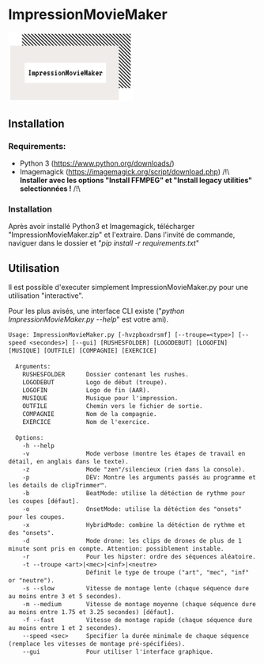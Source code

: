 # ImpressionMovieMaker
<img src="/assets/logo.png" width=50% height=50%>

## Installation

### Requirements:
- Python 3 (https://www.python.org/downloads/)
- Imagemagick (https://imagemagick.org/script/download.php) /!\ **Installer avec les options "Install FFMPEG" et "Install legacy utilities" selectionnées !** /!\

### Installation
Après avoir installé Python3 et Imagemagick, télécharger "ImpressionMovieMaker.zip" et l'extraire. Dans l'invité de commande, naviguer dans le dossier et "*pip install -r requirements.txt*"

## Utilisation
Il est possible d'executer simplement ImpressionMovieMaker.py pour une utilisation "interactive".

Pour les plus avisés, une interface CLI existe ("*python ImpressionMovieMaker.py --help*" est votre ami).

```
Usage: ImpressionMovieMaker.py [-hvzpboxdrsmf] [--troupe=<type>] [--speed <secondes>] [--gui] [RUSHESFOLDER] [LOGODEBUT] [LOGOFIN] [MUSIQUE] [OUTFILE] [COMPAGNIE] [EXERCICE]

  Arguments:
    RUSHESFOLDER      Dossier contenant les rushes.
    LOGODEBUT         Logo de début (troupe).
    LOGOFIN           Logo de fin (AAR).
    MUSIQUE           Musique pour l'impression.
    OUTFILE           Chemin vers le fichier de sortie.
    COMPAGNIE         Nom de la compagnie.
    EXERCICE          Nom de l'exercice.

  Options:
    -h --help
    -v                Mode verbose (montre les étapes de travail en détail, en anglais dans le texte).
    -z                Mode "zen"/silencieux (rien dans la console).
    -p                DEV: Montre les arguments passés au programme et les details de clipTrimmer™.
    -b                BeatMode: utilise la détéction de rythme pour les coupes [défaut].
    -o                OnsetMode: utilise la détéction des "onsets" pour les coupes.
    -x                HybridMode: combine la détéction de rythme et des "onsets".
    -d                Mode drone: les clips de drones de plus de 1 minute sont pris en compte. Attention: possiblement instable.
    -r                Pour les hipster: ordre des séquences aléatoire.
    -t --troupe <art>|<mec>|<inf>|<neutre>  
                      Définit le type de troupe ("art", "mec", "inf" or "neutre").
    -s --slow         Vitesse de montage lente (chaque séquence dure au moins entre 3 et 5 secondes).
    -m --medium       Vitesse de montage moyenne (chaque séquence dure au moins entre 1.75 et 3.25 secondes) [défaut].
    -f --fast         Vitesse de montage rapide (chaque séquence dure au moins entre 1 et 2 secondes).
    --speed <sec>     Specifier la durée minimale de chaque séquence (remplace les vitesses de montage pré-spécifiées).
    --gui             Pour utiliser l'interface graphique.
```
